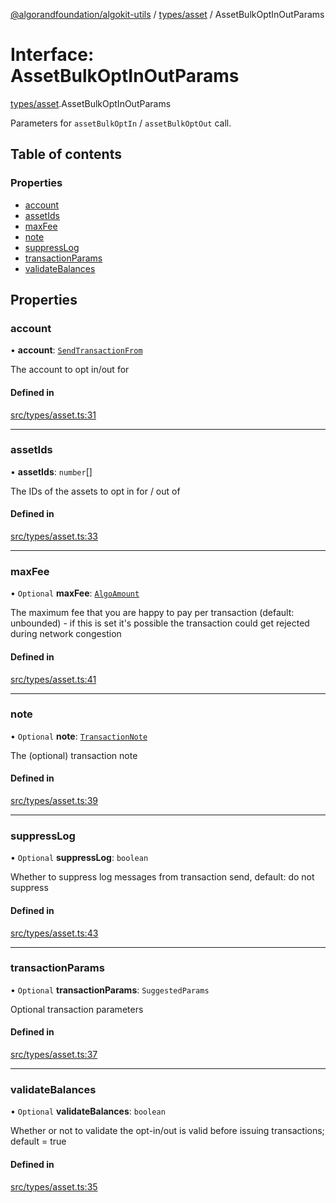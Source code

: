 [@algorandfoundation/algokit-utils](../README.md) / [types/asset](../modules/types_asset.md) / AssetBulkOptInOutParams

# Interface: AssetBulkOptInOutParams

[types/asset](../modules/types_asset.md).AssetBulkOptInOutParams

Parameters for `assetBulkOptIn` / `assetBulkOptOut` call.

## Table of contents

### Properties

- [account](types_asset.AssetBulkOptInOutParams.md#account)
- [assetIds](types_asset.AssetBulkOptInOutParams.md#assetids)
- [maxFee](types_asset.AssetBulkOptInOutParams.md#maxfee)
- [note](types_asset.AssetBulkOptInOutParams.md#note)
- [suppressLog](types_asset.AssetBulkOptInOutParams.md#suppresslog)
- [transactionParams](types_asset.AssetBulkOptInOutParams.md#transactionparams)
- [validateBalances](types_asset.AssetBulkOptInOutParams.md#validatebalances)

## Properties

### account

• **account**: [`SendTransactionFrom`](../modules/types_transaction.md#sendtransactionfrom)

The account to opt in/out for

#### Defined in

[src/types/asset.ts:31](https://github.com/joe-p/algokit-utils-ts/blob/main/src/types/asset.ts#L31)

___

### assetIds

• **assetIds**: `number`[]

The IDs of the assets to opt in for / out of

#### Defined in

[src/types/asset.ts:33](https://github.com/joe-p/algokit-utils-ts/blob/main/src/types/asset.ts#L33)

___

### maxFee

• `Optional` **maxFee**: [`AlgoAmount`](../classes/types_amount.AlgoAmount.md)

The maximum fee that you are happy to pay per transaction (default: unbounded) - if this is set it's possible the transaction could get rejected during network congestion

#### Defined in

[src/types/asset.ts:41](https://github.com/joe-p/algokit-utils-ts/blob/main/src/types/asset.ts#L41)

___

### note

• `Optional` **note**: [`TransactionNote`](../modules/types_transaction.md#transactionnote)

The (optional) transaction note

#### Defined in

[src/types/asset.ts:39](https://github.com/joe-p/algokit-utils-ts/blob/main/src/types/asset.ts#L39)

___

### suppressLog

• `Optional` **suppressLog**: `boolean`

Whether to suppress log messages from transaction send, default: do not suppress

#### Defined in

[src/types/asset.ts:43](https://github.com/joe-p/algokit-utils-ts/blob/main/src/types/asset.ts#L43)

___

### transactionParams

• `Optional` **transactionParams**: `SuggestedParams`

Optional transaction parameters

#### Defined in

[src/types/asset.ts:37](https://github.com/joe-p/algokit-utils-ts/blob/main/src/types/asset.ts#L37)

___

### validateBalances

• `Optional` **validateBalances**: `boolean`

Whether or not to validate the opt-in/out is valid before issuing transactions; default = true

#### Defined in

[src/types/asset.ts:35](https://github.com/joe-p/algokit-utils-ts/blob/main/src/types/asset.ts#L35)
